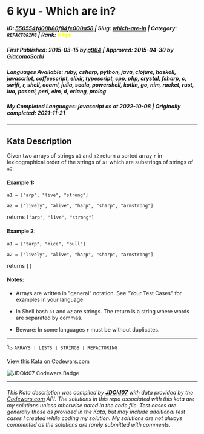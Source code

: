 # 6 kyu - Which are  in?

##### **ID**: [550554fd08b86f84fe000a58](https://www.codewars.com/kata/550554fd08b86f84fe000a58) | **Slug**: [which-are-in](https://www.codewars.com/kata/550554fd08b86f84fe000a58) | **Category**: `REFACTORING` | **Rank**: <span style="color:yellow">6 kyu</span>

##### **First Published**: 2015-03-15 ***by*** [g964](https://www.codewars.com/users/g964) | **Approved**: 2015-04-30 ***by*** [GiacomoSorbi](https://www.codewars.com/users/GiacomoSorbi)

##### **Languages Available**: ruby, csharp, python, java, clojure, haskell, javascript, coffeescript, elixir, typescript, cpp, php, crystal, fsharp, c, swift, r, shell, ocaml, julia, scala, powershell, kotlin, go, nim, racket, rust, lua, pascal, perl, elm, d, erlang, prolog

##### **My Completed Languages**: javascript ***as at*** 2022-10-08 | **Originally completed**: 2021-11-21

---

## Kata Description


Given two arrays of strings `a1` and `a2` return a sorted array `r` in lexicographical order of the strings of `a1` which are substrings of strings of `a2`.



#### Example 1:

`a1 = ["arp", "live", "strong"]`



`a2 = ["lively", "alive", "harp", "sharp", "armstrong"]`



returns `["arp", "live", "strong"]`



#### Example 2:

`a1 = ["tarp", "mice", "bull"]`



`a2 = ["lively", "alive", "harp", "sharp", "armstrong"]`



returns `[]`



#### Notes: 

- Arrays are written in "general" notation. See "Your Test Cases" for examples in your language.

- In Shell bash `a1` and `a2` are strings. The return is a string where words are separated by commas.

- Beware: In some languages `r` must be without duplicates.

---


🏷 `ARRAYS | LISTS | STRINGS | REFACTORING`


[View this Kata on Codewars.com](https://www.codewars.com/kata/550554fd08b86f84fe000a58)

![](https://www.codewars.com/users/jdold07/badges/large "JDOld07 Codewars Badge")

---

###### *This Kata description was compiled by [**JDOld07**](https://tpstech.dev) with data provided by the [Codewars.com](https://www.codewars.com) API.  The solutions in this repo associated with this kata are my solutions unless otherwise noted in the code file.  Test cases are generally those as provided in the Kata, but may include additional test cases I created while coding my solution.  My solutions are not always commented as the solutions are rarely submitted with comments.*
